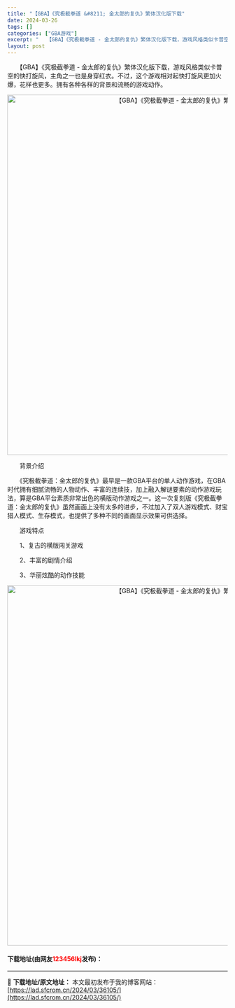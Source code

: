 ```yaml
---
title: "【GBA】《究极截拳道 &#8211; 金太郎的复仇》繁体汉化版下载"
date: 2024-03-26
tags: []
categories: ["GBA游戏"]
excerpt: "　　【GBA】《究极截拳道 - 金太郎的复仇》繁体汉化版下载，游戏风格类似卡普空的快打旋风，主角之一也是身穿红衣。不过，这个游戏相对起快打旋风更加火爆，花样也更多。拥有各种各样的背景和流畅的游戏动作。 　　背景介绍 　　《究极截拳道：金太郎的复仇》最早是一款GBA平台的单人动作游戏，在GBA时代拥有&hellip;"
layout: post
---
```


 <p>　　【GBA】《究极截拳道 - 金太郎的复仇》繁体汉化版下载，游戏风格类似卡普空的快打旋风，主角之一也是身穿红衣。不过，这个游戏相对起快打旋风更加火爆，花样也更多。拥有各种各样的背景和流畅的游戏动作。</p> <p align="center"><img align="" border="0" src="https://lad.sfcrom.cn/wp-content/uploads/2024/03/20240326_66026432e6046.jpg" width="824" alt="【GBA】《究极截拳道 - 金太郎的复仇》繁体汉化版下载" /></p> <p>　　背景介绍</p> <p>　　《究极截拳道：金太郎的复仇》最早是一款GBA平台的单人动作游戏，在GBA时代拥有细腻流畅的人物动作、丰富的连续技，加上融入解谜要素的动作游戏玩法，算是GBA平台素质非常出色的横版动作游戏之一。这一次复刻版《究极截拳道：金太郎的复仇》虽然画面上没有太多的进步，不过加入了双人游戏模式、财宝猎人模式、生存模式，也提供了多种不同的画面显示效果可供选择。</p> <p>　　游戏特点</p> <p>　　1、复古的横版闯关游戏</p> <p>　　2、丰富的剧情介绍</p> <p>　　3、华丽炫酷的动作技能</p> <p align="center"><img align="" border="0" src="https://lad.sfcrom.cn/wp-content/uploads/2024/03/20240326_66026433693fe.jpg" width="824" alt="【GBA】《究极截拳道 - 金太郎的复仇》繁体汉化版下载" /></p> <p><h4>下载地址(由网友<font color="red">123456lkj</font>发布)：</h4></p> 

---
📖 **下载地址/原文地址：** 本文最初发布于我的博客网站：[https://lad.sfcrom.cn/2024/03/36105/](https://lad.sfcrom.cn/2024/03/36105/)
